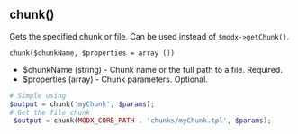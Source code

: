 ## chunk()
Gets the specified chunk or file. Can be used instead of ```$modx->getChunk()```.

```chunk($chunkName, $properties = array ())```
- $chunkName (string) - Chunk name or the full path to a file. Required.
- $properties (array) - Chunk parameters. Optional.

```php
# Simple using
$output = chunk('myChunk', $params);
# Get the file chunk
 $output = chunk(MODX_CORE_PATH . 'chunks/myChunk.tpl', $params);
```